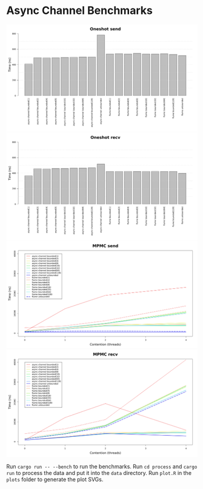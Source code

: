 # Async Channel Benchmarks

![Oneshot Send](plots/oneshot-send.svg)
![Oneshot Recv](plots/oneshot-recv.svg)
![MPMC Send](plots/mpmc-send.svg)
![MPMC Recv](plots/mpmc-recv.svg)

Run `cargo run -- --bench` to run the benchmarks. Run `cd process` and `cargo run` to process the
data and put it into the `data` directory. Run `plot.R` in the `plots` folder to generate the plot
SVGs.
